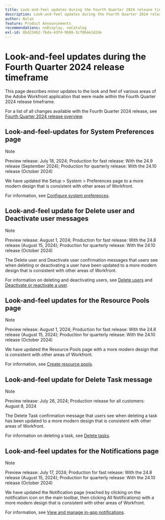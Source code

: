 ```yaml
---
title: Look-and-feel updates during the Fourth Quarter 2024 release time frame
description: Look-and-feel updates during the Fourth Quarter 2024 release time frame
author: Nolan
feature: Product Announcements
recommendations: noDisplay, noCatalog
exl-id: 8bd234b2-7bda-43f4-9b08-3cf064e1d2de
---
```

# Look-and-feel updates during the Fourth Quarter 2024 release timeframe

This page describes minor updates to the look and feel of various areas of the Adobe Workfront application that were made within the Fourth Quarter 2024 release timeframe.

For a list of all changes available with the Fourth Quarter 2024 release, see [Fourth Quarter 2024 release overview](/help/quicksilver/product-announcements/product-releases/24-q4-release-activity/24-q4-release-overview.md).

## Look-and-feel-updates for System Preferences page

>[!NOTE]
>
>Preview release: July 18, 2024; Production for fast release: With the 24.9 release (September 2024); Production for quarterly release: With the 24.10 release (October 2024)

We have updated the Setup > System > Preferences page to a more modern design that is consistent with other areas of Workfront.

For information, see [Configure system preferences](/help/quicksilver/administration-and-setup/manage-workfront/security/configure-security-preferences.md).

## Look-and-feel update for Delete user and Deactivate user messages

>[!NOTE]
>
>Preview release: August 1, 2024; Production for fast release: With the 24.8 release (August 15, 2024); Production for quarterly release: With the 24.10 release (October 2024)

The Delete user and Deactivate user confirmation messages that users see when deleting or deactivating a user have been updated to a more modern design that is consistent with other areas of Workfront.

For information on deleting and deactivating users, see [Delete users](/help/quicksilver/administration-and-setup/add-users/create-and-manage-users/delete-a-user.md) and [Deactivate or reactivate a user](/help/quicksilver/administration-and-setup/add-users/create-and-manage-users/deactivate-a-user.md).

## Look-and-feel updates for the Resource Pools page

>[!NOTE]
>
>Preview release: August 1, 2024; Production for fast release: With the 24.8 release (August 15, 2024); Production for quarterly release: With the 24.10 release (October 2024)

We have updated the Resource Pools page with a more modern design that is consistent with other areas of Workfront.

For information, see [Create resource pools](/help/quicksilver/resource-mgmt/resource-planning/resource-pools/create-resource-pools.md).

## Look-and-feel update for Delete Task message

>[!NOTE]
>
>Preview release: July 26, 2024; Production release for all customers: August 8, 2024

The Delete Task confirmation message that users see when deleting a task has been updated to a more modern design that is consistent with other areas of Workfront.

For information on deleting a task, see [Delete tasks](/help/quicksilver/manage-work/tasks/manage-tasks/delete-tasks.md).

## Look-and-feel updates for the Notifications page

>[!NOTE]
>
>Preview release: July 17, 2024; Production for fast release: With the 24.8 release (August 15, 2024); Production for quarterly release: With the 24.10 release (October 2024)

We have updated the Notification page (reached by clicking on the notification icon on the main toolbar, then clicking All Notifications) with a more modern design that is consistent with other areas of Workfront.

For information, see [View and manage in-app notifications](/help/quicksilver/workfront-basics/using-notifications/view-and-manage-in-app-notifications.md).
